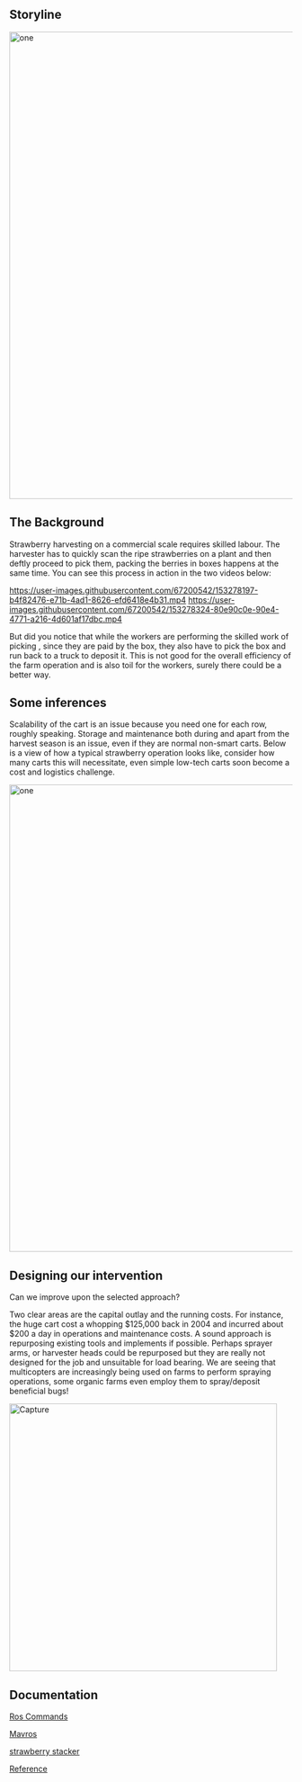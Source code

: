 ## Storyline 

<img width="831" alt="one" src="https://user-images.githubusercontent.com/67200542/153248150-ad0ffde0-3107-4858-ab01-3f0d2a53cc9e.PNG">

## The Background
Strawberry harvesting on a commercial scale requires skilled labour. The harvester has to quickly scan the ripe strawberries on a plant and then deftly proceed to pick them, packing the berries in boxes happens at the same time. You can see this process in action in the two videos below:

https://user-images.githubusercontent.com/67200542/153278197-b4f82476-e71b-4ad1-8626-efd6418e4b31.mp4
https://user-images.githubusercontent.com/67200542/153278324-80e90c0e-90e4-4771-a216-4d601af17dbc.mp4

But did you notice that while the workers are performing the skilled work of picking , since they are paid by the box, they also have to pick the box and run back to a truck to deposit it. This is not good for the overall efficiency of the farm operation and is also toil for the workers, surely there could be a better way.

## Some inferences
Scalability of the cart is an issue because you need one for each row, roughly speaking.
Storage and maintenance both during and apart from the harvest season is an issue, even if they are normal non-smart carts.
Below is a view of how a typical strawberry operation looks like, consider how many carts this will necessitate, even simple low-tech carts soon become a cost and logistics challenge.

<img width="831" alt="one" src="https://user-images.githubusercontent.com/67200542/153268488-9dfb0da4-ec18-4668-913e-c0604adbb6a8.PNG">

## Designing our intervention
Can we improve upon the selected approach?

Two clear areas are the capital outlay and the running costs. For instance, the huge cart cost a whopping $125,000 back in 2004 and incurred about $200 a day in operations and maintenance costs.
A sound approach is repurposing existing tools and implements if possible.
Perhaps sprayer arms, or harvester heads could be repurposed but they are really not designed for the job and unsuitable for load bearing.
We are seeing that multicopters are increasingly being used on farms to perform spraying operations, some organic farms even employ them to spray/deposit beneficial bugs!

<img width="476" alt="Capture" src="https://user-images.githubusercontent.com/67200542/153277739-f76bcbeb-cd86-427d-b05f-98f51dac0d2b.PNG">

## Documentation

[Ros Commands](https://subscription.packtpub.com/book/hardware_and_creative/9781782175193/1/ch01lvl1sec15/ros-commands-summary)

[Mavros](http://wiki.ros.org/mavros)

[strawberry stacker](https://github.com/erts-RnD/strawberry_stacker)

[Reference](https://clover.coex.tech/en/mavros.html)


